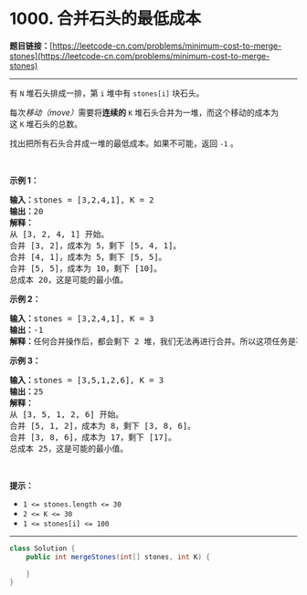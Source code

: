 # 1000. 合并石头的最低成本

**题目链接：**[https://leetcode-cn.com/problems/minimum-cost-to-merge-stones](https://leetcode-cn.com/problems/minimum-cost-to-merge-stones)

---

<div class="content__1Y2H">
 <div class="notranslate">
  <p>有 <code>N</code> 堆石头排成一排，第 <code>i</code> 堆中有&nbsp;<code>stones[i]</code>&nbsp;块石头。</p> 
  <p>每次<em>移动（move）</em>需要将<strong>连续的</strong>&nbsp;<code>K</code>&nbsp;堆石头合并为一堆，而这个移动的成本为这&nbsp;<code>K</code>&nbsp;堆石头的总数。</p> 
  <p>找出把所有石头合并成一堆的最低成本。如果不可能，返回 <code>-1</code> 。</p> 
  <p>&nbsp;</p> 
  <p><strong>示例 1：</strong></p> 
  <pre class="language-text"><strong>输入：</strong>stones = [3,2,4,1], K = 2
<strong>输出：</strong>20
<strong>解释：</strong>
从 [3, 2, 4, 1] 开始。
合并 [3, 2]，成本为 5，剩下 [5, 4, 1]。
合并 [4, 1]，成本为 5，剩下 [5, 5]。
合并 [5, 5]，成本为 10，剩下 [10]。
总成本 20，这是可能的最小值。
</pre> 
  <p><strong>示例 2：</strong></p> 
  <pre class="language-text"><strong>输入：</strong>stones = [3,2,4,1], K = 3
<strong>输出：</strong>-1
<strong>解释：</strong>任何合并操作后，都会剩下 2 堆，我们无法再进行合并。所以这项任务是不可能完成的。.
</pre> 
  <p><strong>示例 3：</strong></p> 
  <pre class="language-text"><strong>输入：</strong>stones = [3,5,1,2,6], K = 3
<strong>输出：</strong>25
<strong>解释：</strong>
从 [3, 5, 1, 2, 6] 开始。
合并 [5, 1, 2]，成本为 8，剩下 [3, 8, 6]。
合并 [3, 8, 6]，成本为 17，剩下 [17]。
总成本 25，这是可能的最小值。
</pre> 
  <p>&nbsp;</p> 
  <p><strong>提示：</strong></p> 
  <ul> 
   <li><code>1 &lt;= stones.length &lt;= 30</code></li> 
   <li><code>2 &lt;= K &lt;= 30</code></li> 
   <li><code>1 &lt;= stones[i] &lt;= 100</code></li> 
  </ul> 
 </div>
</div>

---

```java
class Solution {
    public int mergeStones(int[] stones, int K) {
        
    }
}
```